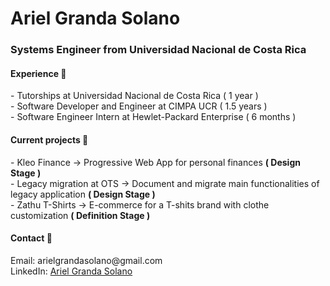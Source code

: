 <h1> Ariel Granda Solano </h1> 
<h3> Systems Engineer from Universidad Nacional de Costa Rica </h3>

<h4> Experience 💼 </h4>
<p>  
     - Tutorships at Universidad Nacional de Costa Rica ( 1 year ) <br>
     - Software Developer and Engineer at CIMPA UCR ( 1.5 years ) <br>
     - Software Engineer Intern at Hewlet-Packard Enterprise ( 6 months ) <br>
</p>

<h4> Current projects 💨 </h4>
<p>  
     - Kleo Finance -> Progressive Web App for personal finances <strong>( Design Stage )</strong> <br>
     - Legacy migration at OTS -> Document and migrate main functionalities of legacy application <strong>( Design Stage )</strong> <br>
     - Zathu T-Shirts -> E-commerce for a T-shits brand with clothe customization <strong>( Definition Stage )</strong> <br>
</p>

<h4> Contact 📡 </h4>
<p>  
     Email: arielgrandasolano@gmail.com <br>
     LinkedIn: <a href="https://cr.linkedin.com/in/ariel-granda?trk=profile-badge">Ariel Granda Solano</a> <br>   
</p>
